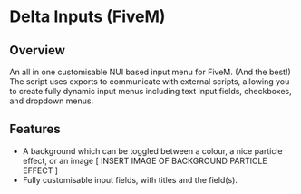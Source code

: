 # Delta Inputs (FiveM)
## Overview
An all in one customisable NUI based input menu for FiveM. (And the best!) The script uses exports to communicate with external scripts, allowing you to create fully dynamic input menus including text input fields, checkboxes, and dropdown menus.

## Features
- A background which can be toggled between a colour, a nice particle effect, or an image
[ INSERT IMAGE OF BACKGROUND PARTICLE EFFECT ]
- Fully customisable input fields, with titles and the field(s).
